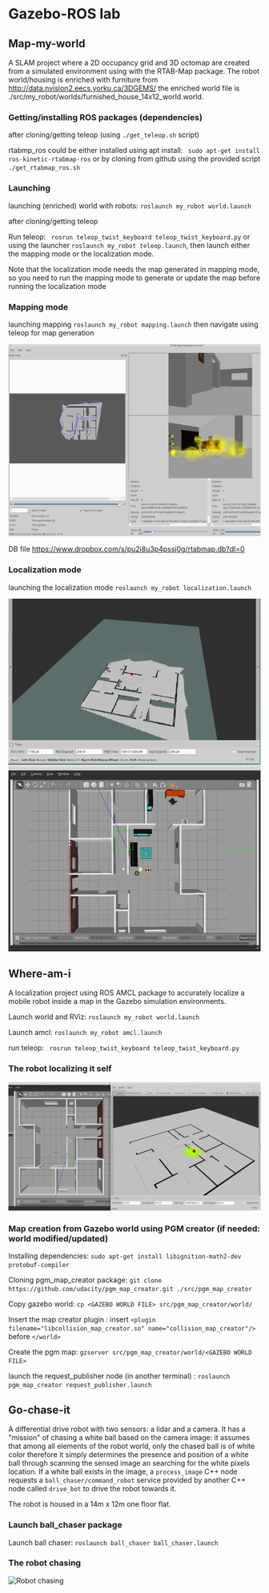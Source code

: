 # Gazebo-ROS lab



## Map-my-world

A SLAM project where a 2D occupancy grid and 3D octomap are created from a simulated environment using  with the RTAB-Map package. The robot world/housing is enriched with furniture from http://data.nvision2.eecs.yorku.ca/3DGEMS/ the enriched world file is ./src/my_robot/worlds/furnished_house_14x12_world.world.

### Getting/installing ROS packages (dependencies)

after cloning/getting teleop (using `./get_teleop.sh` script)

rtabmp_ros could be either installed using apt install: ` sudo apt-get install ros-kinetic-rtabmap-ros` or
by cloning from github using the provided script `./get_rtabmap_ros.sh`


### Launching

launching (enriched) world with robots: `roslaunch my_robot world.launch`

after cloning/getting teleop

Run teleop: ` rosrun teleop_twist_keyboard teleop_twist_keyboard.py` or using the launcher `roslaunch my_robot teleop.launch`, then launch either the  mapping mode or the localization mode.

Note that the localization mode needs the map generated in mapping mode, so you need to run the mapping mode to generate or update the map before running the localization mode

### Mapping mode
launching mapping  `roslaunch my_robot mapping.launch` then navigate using teleop for map generation

![SLAM map generation/localization ](images/rtabmap_visu.png)

DB file https://www.dropbox.com/s/pu2i8u3p4pssj0g/rtabmap.db?dl=0

### Localization mode
launching the localization mode `roslaunch my_robot localization.launch`

![SLAM map exploitation](images/map_my_world_localization.gif)


## Where-am-i

A localization project using ROS AMCL package to accurately localize a mobile robot inside a map in the Gazebo simulation environments.

Launch world and RViz: `roslaunch my_robot world.launch`

Launch amcl: `roslaunch my_robot amcl.launch`

run teleop: ` rosrun teleop_twist_keyboard teleop_twist_keyboard.py`


### The robot localizing it self

![AMCL localization](images/amcl_01.gif)


### Map creation from Gazebo world using PGM creator (if needed: world modified/updated)

Installing dependencies: `sudo apt-get install libignition-math2-dev protobuf-compiler`

Cloning pgm_map_creator package: `git clone https://github.com/udacity/pgm_map_creator.git ./src/pgm_map_creator`

Copy gazebo world: `cp <GAZEBO WORLD FILE> src/pgm_map_creator/world/`

Insert the map creator plugin : insert `<plugin filename="libcollision_map_creator.so" name="collision_map_creator"/>` before `</world>`

Create the pgm map: `gzserver src/pgm_map_creator/world/<GAZEBO WORLD FILE>`

launch the request_publisher node (in another terminal) : `roslaunch pgm_map_creator request_publisher.launch`


## Go-chase-it

A differential drive robot with two sensors: a lidar and a camera.
It has a "mission" of chasing a white ball based on the camera image: it assumes that among all elements of the robot world, only the chased ball is of white color therefore it simply determines the presence and position of a white ball through scanning the
sensed image an searching for the white pixels location. If a white ball exists in the image, a `process_image` C++ node requests
a `ball_chaser/command_robot` service provided by another C++ node called `drive_bot` to drive the robot towards it.

The robot is housed in a 14m x 12m one floor flat.


### Launch ball_chaser package

Launch ball chaser: `roslaunch ball_chaser ball_chaser.launch`

<!-- ## Robot and world (top) overview
![diagram](images/top_view.jpg) -->

### The robot chasing
![Robot chasing](images/chasing.gif)
